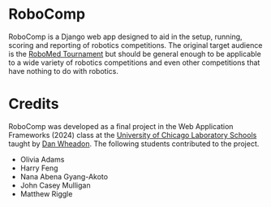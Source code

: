 # RoboComp
RoboComp is a Django web app designed to aid in the setup, running, scoring and reporting of robotics competitions. The original target audience is the [RoboMed Tournament](https://www.mais-web.org/robotics-robomed-tournament) but should be general enough to be applicable to a wide variety of robotics competitions and even other competitions that have nothing to do with robotics. 

# Credits
RoboComp was developed as a final project in the Web Application Frameworks (2024) class at the [University of Chicago Laboratory Schools](https://www.ucls.uchicago.edu/) taught by [Dan Wheadon](https://www.linkedin.com/in/dan-wheadon-30b8684). The following students contributed to the project.
- Olivia Adams
- Harry Feng
- Nana Abena Gyang-Akoto
- John Casey Mulligan
- Matthew Riggle

